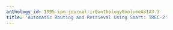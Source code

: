 ```yaml
---
anthology_id: 1995.ipm_journal-ir0anthology0volumeA31A3.3
title: 'Automatic Routing and Retrieval Using Smart: TREC-2'
---
```

